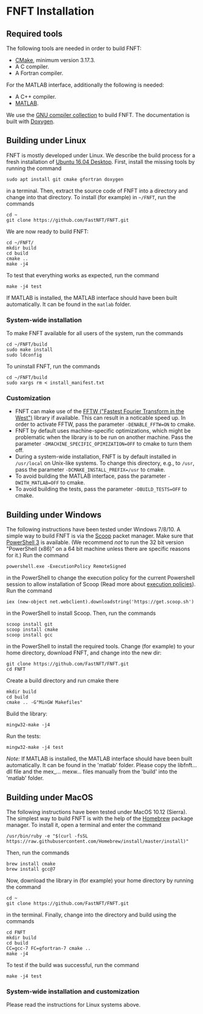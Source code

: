 # FNFT Installation

## Required tools

The following tools are needed in order to build FNFT:

* [CMake](https://cmake.org/), minimum version 3.17.3.
* A C compiler.
* A Fortran compiler.

For the MATLAB interface, additionally the following is needed:

* A C++ compiler.
* [MATLAB](https://www.mathworks.com/products/matlab.html).

We use the [GNU compiler collection](https://gcc.gnu.org/) to build FNFT. The documentation is built with [Doxygen](www.doxygen.org).

## Building under Linux

FNFT is mostly developed under Linux. We describe the build process for
a fresh installation of [Ubuntu 16.04 Desktop](https://www.ubuntu.com/download/desktop).
First, install the missing tools by running the command

    sudo apt install git cmake gfortran doxygen

in a terminal. Then, extract the source code of FNFT into a directory and change into that directory. To install (for example) in `~/FNFT`, run the commands

    cd ~
    git clone https://github.com/FastNFT/FNFT.git

We are now ready to build FNFT:

    cd ~/FNFT/
    mkdir build
    cd build
    cmake ..
    make -j4

To test that everything works as expected, run the command

    make -j4 test

If MATLAB is installed, the MATLAB interface should have been built
automatically. It can be found in the `matlab` folder.

### System-wide installation

To make FNFT available for all users of the system, run the commands

    cd ~/FNFT/build
    sudo make install
    sudo ldconfig

To uninstall FNFT, run the commands

    cd ~/FNFT/build
    sudo xargs rm < install_manifest.txt

### Customization

* FNFT can make use of the [FFTW ("Fastest Fourier Transform in the West")](http://www.fftw.org) library if available. This can result in a noticable speed up. In order to activate FFTW, pass the parameter `-DENABLE_FFTW=ON` to cmake.
* FNFT by default uses machine-specific optimizations, which might be problematic when the library is to be run on another machine. Pass the parameter `-DMACHINE_SPECIFIC_OPIMIZATION=OFF` to cmake to turn them off.
* During a system-wide installation, FNFT is by default installed in `/usr/local` on Unix-like systems. To change this directory, e.g., to `/usr`, pass the parameter `-DCMAKE_INSTALL_PREFIX=/usr` to cmake.
* To avoid building the MATLAB interface, pass the parameter `-DWITH_MATLAB=OFF` to cmake.
* To avoid building the tests, pass the parameter `-DBUILD_TESTS=OFF` to cmake.

## Building under Windows

The following instructions have been tested under Windows 7/8/10. A simple way to build FNFT is via the [Scoop](http://scoop.sh/) packet manager. Make sure that [PowerShell 3](https://docs.microsoft.com/en-us/powershell/scripting/setup/installing-windows-powershell?view=powershell-6) is available. (We recommend _not_ to run the 32 bit version "PowerShell (x86)" on a 64 bit machine unless there are specific reasons for it.) Run the command

    powershell.exe -ExecutionPolicy RemoteSigned

in the PowerShell to change the execution policy for the current Powershell session to allow installation of Scoop (Read more about [execution policies](https://docs.microsoft.com/en-us/powershell/module/microsoft.powershell.core/about/about_execution_policies?view=powershell-6)). Run the command

    iex (new-object net.webclient).downloadstring('https://get.scoop.sh')

in the PowerShell to install Scoop. Then, run the commands

    scoop install git
    scoop install cmake
    scoop install gcc

in the PowerShell to install the required tools. Change (for example) to your home directory,
download FNFT, and change into the new dir:

    git clone https://github.com/FastNFT/FNFT.git
    cd FNFT

Create a build directory and run cmake there

    mkdir build
    cd build
    cmake .. -G"MinGW Makefiles"

Build the library:

    mingw32-make -j4

Run the tests:

    mingw32-make -j4 test

_Note:_ If MATLAB is installed, the MATLAB interface should have been built automatically. It can be found in the 'matlab' folder. Please copy the libfnft... dll file and the mex_... mexw... files manually from the 'build' into the 'matlab' folder.

## Building under MacOS

The following instructions have been tested under MacOS 10.12 (Sierra). The
simplest way to build FNFT is with the help of the [Homebrew](https://brew.sh) package manager. To install it, open a terminal and enter the command

    /usr/bin/ruby -e "$(curl -fsSL https://raw.githubusercontent.com/Homebrew/install/master/install)"

Then, run the commands

    brew install cmake
    brew install gcc@7

Now, download the library in (for example) your home directory by running the command

    cd ~
    git clone https://github.com/FastNFT/FNFT.git

in the terminal. Finally, change into the directory and build using the commands

    cd FNFT
    mkdir build
    cd build
    CC=gcc-7 FC=gfortran-7 cmake ..
    make -j4

To test if the build was successful, run the command

    make -j4 test

### System-wide installation and customization

Please read the instructions for Linux systems above.
